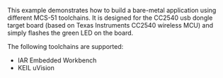 This example demonstrates how to build a bare-metal application using
different MCS-51 toolchains. It is designed for the CC2540 usb dongle
target board (based on Texas Instruments CC2540 wireless MCU) and
simply flashes the green LED on the board.

The following toolchains are supported:

  * IAR Embedded Workbench
  * KEIL uVision

